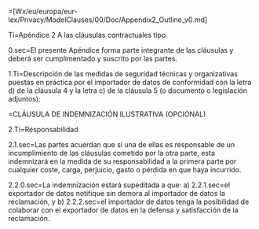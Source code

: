 =[Wx/eu/europa/eur-lex/Privacy/ModelClauses/00/Doc/Appendix2_Outline_v0.md]

Ti=Apéndice 2 A las cláusulas contractuales tipo

0.sec=El presente Apéndice forma parte integrante de las cláusulas y deberá ser cumplimentado y suscrito por las partes.

1.Ti=Descripción de las medidas de seguridad técnicas y organizativas puestas en práctica por el importador de datos de conformidad con la letra d) de la cláusula 4 y la letra c) de la cláusula 5 (o documento o legislación adjuntos):

=CLÁUSULA DE INDEMNIZACIÓN ILUSTRATIVA (OPCIONAL)

2.Ti=Responsabilidad

2.1.sec=Las partes acuerdan que si una de ellas es responsable de un incumplimiento de las cláusulas cometido por la otra parte, esta indemnizará en la medida de su responsabilidad a la primera parte por cualquier coste, carga, perjuicio, gasto o pérdida en que haya incurrido.

2.2.0.sec=La indemnización estará supeditada a que:
a)
2.2.1.sec=el exportador de datos notifique sin demora al importador de datos la reclamación, y
b)
2.2.2.sec=el importador de datos tenga la posibilidad de colaborar con el exportador de datos en la defensa y satisfacción de la reclamación.
